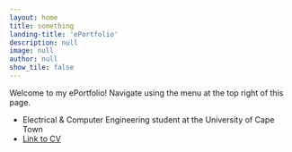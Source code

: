 ```yaml
---
layout: home
title: something
landing-title: 'ePortfolio'
description: null
image: null
author: null
show_tile: false
---
```


Welcome to my ePortfolio! Navigate using the menu at the top right of this page.
<embed src="/assets/profile.jpg" width="20%">
- Electrical & Computer Engineering student at the University of Cape Town
- [Link to CV](assets/CV.pdf)
